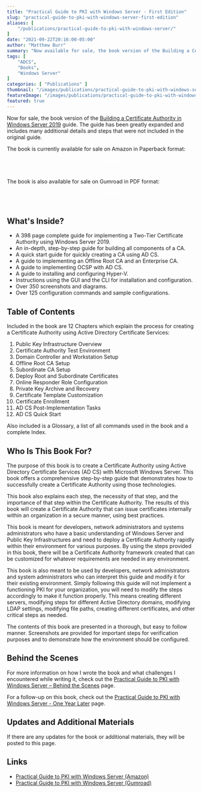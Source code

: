 ```yaml
---
title: "Practical Guide to PKI with Windows Server - First Edition"
slug: "practical-guide-to-pki-with-windows-server-first-edition"
aliases: [
    "/publications/practical-guide-to-pki-with-windows-server/"
]
date: "2021-09-22T20:16:00-05:00"
author: "Matthew Burr"
summary: "Now available for sale, the book version of the Building a Certificate Authority in Windows Server 2019 guide that I published in early 2020. The guide has been greatly expanded and includes many additional details and steps that were not included in the original guide."
tags: [
    "ADCS",
    "Books",
    "Windows Server"
]
categories: [ "Publications" ]
thumbnail: "/images/publications/practical-guide-to-pki-with-windows-server-first-edition/practical-guide-to-pki-with-windows-server-first-edition-thumbnail.png"
featureImage: "/images/publications/practical-guide-to-pki-with-windows-server-first-edition/practical-guide-to-pki-with-windows-server-first-edition-featured.png"
featured: true
---
```


Now for sale, the book version of the [Building a Certificate Authority in Windows Server 2019](/blog/2020/03/09/certificate-authority-windows-server-2019/) guide. The guide has been greatly expanded and includes many additional details and steps that were not included in the original guide.

The book is currently available for sale on Amazon in Paperback format:

<div style="text-align:center; padding-top: 0px; padding-bottom: 25px;">
    <a href="https://a.co/d/1UDoSit" style="color: #ffffff; cursor: pointer;" class="button mt-1" role="button" title="Buy on Amazon">Buy on Amazon</a>
</div>

The book is also available for sale on Gumroad in PDF format:

<div style="text-align:center; padding-top: 0px; padding-bottom: 25px;">
    <a href="https://mjcb.gumroad.com/l/pki-book/" style="color: #ffffff; cursor: pointer;" class="button mt-1" role="button" title="Buy on Gumroad">Buy on Gumroad</a>
</div>

## What's Inside? ##

* A 398 page complete guide for implementing a Two-Tier Certificate Authority using Windows Server 2019.
* An in-depth, step-by-step guide for building all components of a CA.
* A quick start guide for quickly creating a CA using AD CS.
* A guide to implementing an Offline Root CA and an Enterprise CA.
* A guide to implementing OCSP with AD CS.
* A guide to installing and configuring Hyper-V.
* Instructions using the GUI and the CLI for installation and configuration.
* Over 350 screenshots and diagrams.
* Over 125 configuration commands and sample configurations.

## Table of Contents ##

Included in the book are 12 Chapters which explain the process for creating a Certificate Authority using Active Directory Certificate Services:

1. Public Key Infrastructure Overview
2. Certificate Authority Test Environment
3. Domain Controller and Workstation Setup
4. Offline Root CA Setup
5. Subordinate CA Setup
6. Deploy Root and Subordinate Certificates
7. Online Responder Role Configuration
8. Private Key Archive and Recovery
9. Certificate Template Customization
10. Certificate Enrollment
11. AD CS Post-Implementation Tasks
12. AD CS Quick Start

Also included is a Glossary, a list of all commands used in the book and a complete Index.

## Who Is This Book For? ##

The purpose of this book is to create a Certificate Authority using Active Directory Certificate Services (AD CS) with Microsoft Windows Server. This book offers a comprehensive step-by-step guide that demonstrates how to successfully create a Certificate Authority using those technologies.

This book also explains each step, the necessity of that step, and the importance of that step within the Certificate Authority. The results of this book will create a Certificate Authority that can issue certificates internally within an organization in a secure manner, using best practices.

This book is meant for developers, network administrators and systems administrators who have a basic understanding of Windows Server and Public Key Infrastructures and need to deploy a Certificate Authority rapidly within their environment for various purposes. By using the steps provided in this book, there will be a Certificate Authority framework created that can be customized for whatever requirements are needed in any environment.

This book is also meant to be used by developers, network administrators and system administrators who can interpret this guide and modify it for their existing environment. Simply following this guide will not implement a functioning PKI for your organization, you will need to modify the steps accordingly to make it function properly. This means creating different servers, modifying steps for different Active Directory domains, modifying LDAP settings, modifying file paths, creating different certificates, and other critical steps as needed.

The contents of this book are presented in a thorough, but easy to follow manner. Screenshots are provided for important steps for verification purposes and to demonstrate how the environment should be configured.

## Behind the Scenes ##

For more information on how I wrote the book and what challenges I encountered while writing it, check out the [Practical Guide to PKI with Windows Server – Behind the Scenes](/blog/2021/09/23/practical-guide-to-pki-with-windows-server-behind-the-scenes/) page.

For a follow-up on this book, check out the [Practical Guide to PKI with Windows Server - One Year Later](/blog/2022/09/27/practical-guide-to-pki-with-windows-server-one-year-later/) page.

## Updates and Additional Materials ##

If there are any updates for the book or additional materials, they will be posted to this page.

## Links ##

* [Practical Guide to PKI with Windows Server (Amazon)](https://a.co/d/1UDoSit)
* [Practical Guide to PKI with Windows Server (Gumroad)](https://mjcb.gumroad.com/l/pki-book/)

